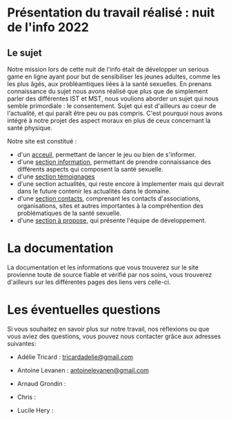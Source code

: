 # Présentation du travail réalisé : nuit de l'info 2022
## Le sujet
Notre mission lors de cette nuit de l'info était de développer un serious game en ligne ayant pour but de sensibiliser les jeunes adultes, comme les les plus âgés, aux probléamtiques liées à la santé sexuelles.
En prenans connaissance du sujet nous avons réalisé que plus que de simplement parler des différentes IST et MST, nous voulions aborder un sujet qui nous semble primordiale : le consentement. Sujet qui est d'ailleurs au coeur de l'actualité, et qui paraît être peu ou pas compris. C'est pourquoi nous avons intégré à notre projet des aspect moraux en plus de ceux concernant la santé physique.

Notre site est constitué :
- d'un [acceuil](https://), permettant de lancer le jeu ou bien de s'informer.
- d'une [section information](https://), permettant de prendre connaissance des différents aspects qui composent la santé sexuelle.
- d'une [section témoignages](https://)
- d'une section actualités, qui reste encore à implementer mais qui devrait dans le future contenir les actualités dans le domaine.
- d'une [section contacts](https://), comprenant les contacts d'associations, organisations, sites et autres importantes à la compréhention des problématiques de la santé sexuelle.
- d'une [section à propose](https://), qui présente l'équipe de développement.

# La documentation 

La documentation et les informations que vous trouverez sur le site provienne toute de source fiable et vérifié par nos soins, vous trouverez d'ailleurs sur les différentes pages des liens vers celle-ci.

# Les éventuelles questions 

Si vous souhaitez en savoir plus sur notre travail, nos réflexions ou que vous aviez des questions, vous pouvez nous contacter grâce aux adresses suivantes:

- Adélie Tricard : tricardadelie@gmail.com

- Antoine Levanen : antoinelevanen@gmail.com

- Arnaud Grondin : 
    
- Chris : 

- Lucile Hery :
